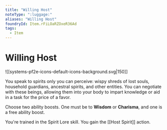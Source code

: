 ```yaml
---
title: "Willing Host"
noteType: ":luggage:"
aliases: "Willing Host"
foundryId: Item.rFiLOaRZOxeR36Ad
tags:
  - Item
---
```


# Willing Host
![[systems-pf2e-icons-default-icons-background.svg|150]]

You speak to spirits only you can perceive: wispy shreds of lost souls, household guardians, ancestral spirits, and other entities. You can negotiate with these beings, allowing them into your body to impart knowledge or aid in a task for the price of a favor.

Choose two ability boosts. One must be to **Wisdom** or **Charisma**, and one is a free ability boost.

You're trained in the Spirit Lore skill. You gain the [[Host Spirit]] action.
